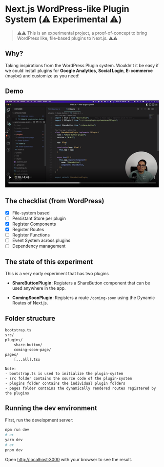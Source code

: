 # Next.js WordPress-like Plugin System (⚠️ Experimental ⚠️)

> ⚠️⚠️ This is an experimental project, a proof-of-concept to bring WordPress like, file-based plugins to Next.js. ⚠️⚠️

## Why?

Taking inspirations from the WordPress Plugin system. Wouldn't it be easy if we could install plugins for **Google Analytics**, **Social Login**, **E-commerce** (maybe) and customize as you need!

## Demo

[![Next.js WordPress-like Plugin System](screencast/screencast.png)](https://www.loom.com/share/5354c3e306cb41ec92daa4b00130c5bd "Next.js WordPress-like Plugin System")

## The checklist (from WordPress)

- [x] File-system based
- [ ] Persistant Store per plugin
- [x] Register Components
- [x] Register Routes
- [ ] Register Functions
- [ ] Event System across plugins
- [ ] Dependency management

## The state of this experiment

This is a very early experiment that has two plugins

- **ShareButtonPlugin**: Registers a ShareButton component that can be used anywhere in the app.

- **ComingSoonPlugin**: Registers a route `/coming-soon` using the Dynamic Routes of Next.js.

## Folder structure

```
bootstrap.ts
src/
plugins/
    share-button/
    coming-soon-page/
pages/
    [...all].tsx
```

```
Note:
- bootstrap.ts is used to initialize the plugin-system
- src folder contains the source code of the plugin-system
- plugins folder contains the individual plugin folders
- pages folder contains the dynamically rendered routes registered by the plugins
```

## Running the dev environment

First, run the development server:

```bash
npm run dev
# or
yarn dev
# or
pnpm dev
```

Open [http://localhost:3000](http://localhost:3000) with your browser to see the result.
